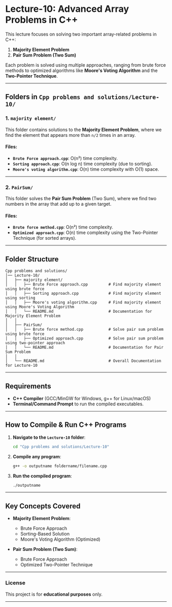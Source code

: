 
# **Lecture-10: Advanced Array Problems in C++**

This lecture focuses on solving two important array-related problems in C++:
1. **Majority Element Problem**
2. **Pair Sum Problem (Two Sum)**

Each problem is solved using multiple approaches, ranging from brute force methods to optimized algorithms like **Moore's Voting Algorithm** and the **Two-Pointer Technique**.

---

## **Folders in `Cpp problems and solutions/Lecture-10/`**

### **1. `majority element/`**
This folder contains solutions to the **Majority Element Problem**, where we find the element that appears more than `n/2` times in an array.

#### **Files:**
- **`Brute Force approach.cpp`**: O(n²) time complexity.
- **`Sorting approach.cpp`**: O(n log n) time complexity (due to sorting).
- **`Moore's voting algorithm.cpp`**: O(n) time complexity with O(1) space.

---

### **2. `PairSum/`**
This folder solves the **Pair Sum Problem** (Two Sum), where we find two numbers in the array that add up to a given target.

#### **Files:**
- **`Brute force method.cpp`**: O(n²) time complexity.
- **`Optimized approach.cpp`**: O(n) time complexity using the Two-Pointer Technique (for sorted arrays).

---

## **Folder Structure**
```
Cpp problems and solutions/
│── Lecture-10/
│   ├── majority element/
│   │   ├── Brute Force approach.cpp         # Find majority element using brute force
│   │   ├── Sorting approach.cpp             # Find majority element using sorting
│   │   ├── Moore's voting algorithm.cpp     # Find majority element using Moore's Voting Algorithm
│   │   └── README.md                        # Documentation for Majority Element Problem
│   │
│   ├── PairSum/
│   │   ├── Brute force method.cpp           # Solve pair sum problem using brute force
│   │   ├── Optimized approach.cpp           # Solve pair sum problem using two-pointer approach
│   │   └── README.md                        # Documentation for Pair Sum Problem
│   │
│   └── README.md                            # Overall Documentation for Lecture-10
```

---

## **Requirements**
- **C++ Compiler** (GCC/MinGW for Windows, g++ for Linux/macOS)
- **Terminal/Command Prompt** to run the compiled executables.

---

## **How to Compile & Run C++ Programs**
1. **Navigate to the `Lecture-10` folder**:
   ```sh
   cd "Cpp problems and solutions/Lecture-10"
   ```
2. **Compile any program**:
   ```sh
   g++ -o outputname foldername/filename.cpp
   ```
3. **Run the compiled program**:
   ```sh
   ./outputname
   ```

---

## **Key Concepts Covered**
- **Majority Element Problem**:
  - Brute Force Approach
  - Sorting-Based Solution
  - Moore's Voting Algorithm (Optimized)

- **Pair Sum Problem (Two Sum)**:
  - Brute Force Approach
  - Optimized Two-Pointer Technique

---

### **License**
This project is for **educational purposes** only.

---